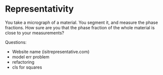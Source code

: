 # Representativity

You take a micrograph of a material. You segment it, and measure the phase fractions. How sure are you that the phase fraction of the whole material is close to your measurements? 

Questions:
- Website name (isitrepresentative.com)
- model err problem
- refactoring
- cls for squares